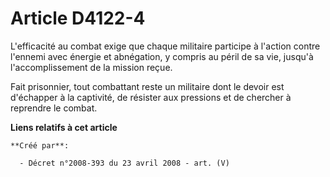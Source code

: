 # Article D4122-4

L'efficacité au combat exige que chaque militaire participe à l'action contre l'ennemi avec énergie et abnégation, y compris
au péril de sa vie, jusqu'à l'accomplissement de la mission reçue.

Fait prisonnier, tout combattant reste un militaire dont le devoir est d'échapper à la captivité, de résister aux pressions
et de chercher à reprendre le combat.

**Liens relatifs à cet article**

	**Créé par**:

	  - Décret n°2008-393 du 23 avril 2008 - art. (V)
